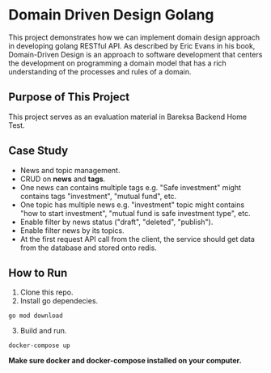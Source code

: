# Domain Driven Design Golang
This project demonstrates how we can implement domain design approach in developing golang RESTful API. As described by Eric Evans in his book, Domain-Driven Design is an approach to software development that centers the development on programming a domain model that has a rich understanding of the processes and rules of a domain.

## Purpose of This Project
This project serves as an evaluation material in Bareksa Backend Home Test.

## Case Study
- News and topic management.
- CRUD on **news** and **tags**.
- One news can contains multiple tags e.g. "Safe investment" might contains tags
"investment", "mutual fund", etc.
- One topic has multiple news e.g. "investment" topic might contains "how to start
investment", "mutual fund is safe investment type", etc.
- Enable filter by news status ("draft", "deleted", "publish").
- Enable filter news by its topics.
- At the first request API call from the client, the service should get data from the database
and stored onto redis.

## How to Run
1. Clone this repo.
2. Install go dependecies.
```
go mod download
```
3. Build and run.
```
docker-compose up
```
**Make sure docker and docker-compose installed on your computer.**

